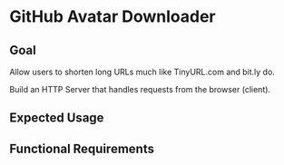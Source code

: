 # GitHub Avatar Downloader

## Goal

Allow users to shorten long URLs much like TinyURL.com and bit.ly do.

Build an HTTP Server that handles requests from the browser (client).

## Expected Usage

## Functional Requirements


